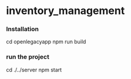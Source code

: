 # inventory_management
 
### Installation
cd openlegacyapp
npm run build
### run the project
cd ./../server
npm start
